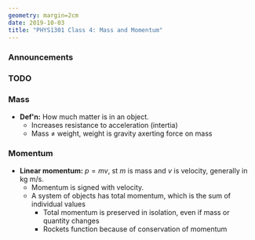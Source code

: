```yaml
---
geometry: margin=2cm
date: 2019-10-03
title: "PHYS1301 Class 4: Mass and Momentum"
---
```


### Announcements

### TODO

### Mass

- **Def'n:** How much matter is in an object.
    - Increases resistance to acceleration (intertia)
    - Mass $\neq$ weight,  weight is gravity axerting force on mass

### Momentum

- **Linear momentum:** $p=mv$, st $m$ is mass and $v$ is velocity, generally in kg m/s. 
    - Momentum is signed with velocity.
    - A system of objects has total momentum, which is the sum of individual values
        - Total momentum is preserved in isolation, even if mass or quantity changes
        - Rockets function because of conservation of momentum


